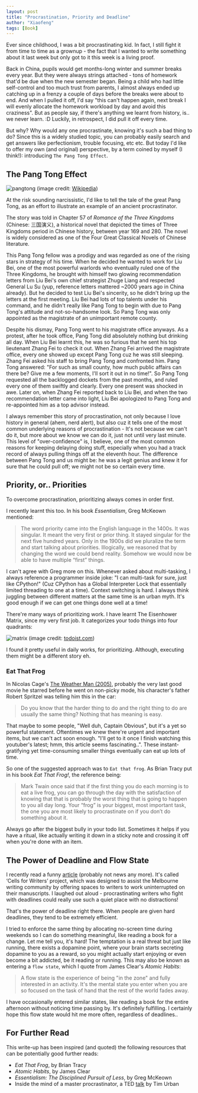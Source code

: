 ```yaml
---
layout: post
title: "Procrastination, Priority and Deadline"
author: "Xiaofeng"
tags: [Book]
---
```


Ever since childhood, I was a bit procrastinating kid. In fact, I still fight it from time to time as a grownup - the fact that I wanted to write something about it last week but only got to it this week is a living proof. 

Back in China, pupils would get months-long winter and summer breaks every year. But they were always strings attached - tons of homework that'd be due when the new semester began. Being a child who had little self-control and too much trust from parents, I almost always ended up catching up in a frenzy a couple of days before the breaks were about to end. And when I pulled it off, I'd say "this can't happen again, next break I will evenly allocate the homework workload by day and avoid this craziness". But as people say, if there's anything we learnt from history, is.. we never learn. :D Luckily, in retrospect, I did pull it off every time. 

But why? Why would any one procrastinate, knowing it's such a bad thing to do? Since this is a widely studied topic, you can probably easily search and get answers like perfectionism, trouble focusing, etc etc. But today I'd like to offer my own (and original) perspective, by a term coined by myself (I think!): introducing `The Pang Tong Effect`.   

## The Pang Tong Effect  

![pangtong](../assets/images/20210306/PangTong.jpg) 
(image credit: [Wikipedia](https://en.wikipedia.org/wiki/File:PangTong.jpg))

At the risk sounding narcissistic, I'd like to tell the tale of the great Pang Tong, as an effort to illustrate an example of an ancient procrastinator. 

The story was told in Chapter 57 of *Romance of the Three Kingdoms* (Chinese: 三国演义), a historical novel that depicted the times of Three Kingdoms period in Chinese history, between year 169 and 280. The novel is widely considered as one of the Four Great Classical Novels of Chinese literature. 

This Pang Tong fellow was a prodigy and was regarded as one of the rising stars in strategy of his time. When he decided he wanted to work for Liu Bei, one of the most powerful warlords who eventually ruled one of the Three Kingdoms, he brought with himself two glowing recommendation letters from Liu Bei's own chief strategist Zhuge Liang and respected General Lu Su (yup, reference letters mattered ~2000 years ago in China already). But he decided to test Liu Bei's sincerity, so he didn't bring up the letters at the first meeting. Liu Bei had lots of top talents under his command, and he didn't really like Pang Tong to begin with due to Pang Tong's attitude and not-so-handsome look. So Pang Tong was only appointed as the magistrate of an unimportant remote county. 

Despite his dismay, Pang Tong went to his magistrate office anyways. As a protest, after he took office, Pang Tong did absolutely nothing but drinking all day. When Liu Bei learnt this, he was so furious that he sent his top lieutenant Zhang Fei to check it out. When Zhang Fei arrived the magistrate office, every one showed up except Pang Tong cuz he was still sleeping. Zhang Fei asked his staff to bring Pang Tong and confronted him. Pang Tong answered: "For such as small county, how much public affairs can there be? Give me a few moments, I'll sort it out in no time!". So Pang Tong requested all the backlogged dockets from the past months, and ruled every one of them swiftly and clearly. Every one present was shocked in awe. Later on, when Zhang Fei reported back to Liu Bei, and when the two recommendation letter came into light, Liu Bei apologized to Pang Tong and re-appointed him as a top advisor instead. 

I always remember this story of procrastination, not only because I love history in general (ahem, nerd alert), but also cuz it tells one of the most common underlying reasons of procrastination - It's not because we can't do it, but more about we know we can do it, just not until very last minute. This level of "over-confidence" is, I believe, one of the most common reasons for keeping delaying doing stuff, especially when you had a track record of always pulling things off at the eleventh hour. The difference between Pang Tong and us might be: he was a legit genius and knew it for sure that he could pull off; we might not be so certain every time. 

## Priority, or.. Priorities

To overcome procrastination, prioritizing always comes in order first.   

I recently learnt this too. In his book *Essentialism*, Greg McKeown mentioned:

> The word priority came into the English language in the 1400s. It was singular. It meant the very first or prior thing. It stayed singular for the next five hundred years. Only in the 1900s did we pluralize the term and start talking about priorities. Illogically, we reasoned that by changing the word we could bend reality. Somehow we would now be able to have multiple “first” things.

I can't agree with Greg more on this. Whenever asked about multi-tasking, I always reference a programmer inside joke: "I can multi-task for sure, just like CPython!" (Cuz CPython has a Global Interpreter Lock that essentially limited threading to one at a time). Context switching is hard. I always think juggling between different matters at the same time is an urban myth. It's good enough if we can get one things done well at a time! 

There're many ways of prioritizing work. I have learnt The Eisenhower Matrix, since my very first job. It categorizes your todo things into four quadrants:  

![matrix](../assets/images/20210306/matrix.webp) 
(image credit: [todoist.com](https://todoist.com/productivity-methods/eisenhower-matrix))

I found it pretty useful in daily works, for prioritizing. Although, executing them might be a different story eh.  

### Eat That Frog 

In Nicolas Cage's [The Weather Man (2005)](https://www.imdb.com/title/tt0384680/), probably the very last good movie he starred before he went on non-picky mode, his character's father Robert Spritzel was telling him this in the car: 

> Do you know that the harder thing to do and the right thing to do are usually the same thing? Nothing that has meaning is easy. 

That maybe to some people, "Well duh, Captain Obvious", but it's a yet so powerful statement. Oftentimes we knew there're urgent and important items, but we can't act soon enough. "I'll get to it once I finish watching this youtuber's latest; hmm, this article seems fascinating..". These instant-gratifying yet time-consuming smaller things eventually can eat up lots of time. 
 
So one of the suggested approach was to `Eat that frog`. As Brian Tracy put in his book *Eat That Frog!*, the reference being:

> Mark Twain once said that if the first thing you do each morning is to eat a live frog, you can go through the day with the satisfaction of knowing that that is probably the worst thing that is going to happen to you all day long. Your “frog” is your biggest, most important task, the one you are most likely to procrastinate on if you don’t do something about it.

Always go after the biggest bully in your todo list. Sometimes it helps if you have a ritual, like actually writing it down in a sticky note and crossing it off when you're done with an item. 

## The Power of Deadline and Flow State 

I recently read a funny [article](https://www.abc.net.au/radionational/programs/archived/booksandarts/melbourne-jail/4322338) (probably not news any more). It's called ‘Cells for Writers’ project, which was designed to assist the Melbourne writing community by offering spaces to writers to work uninterrupted on their manuscripts. I laughed out aloud - procrastinating writers who fight with deadlines could really use such a quiet place with no distractions! 

That's the power of deadline right there. When people are given hard deadlines, they tend to be extremely efficient. 

I tried to enforce the same thing by allocating no-screen time during weekends so I can do something meaningful, like reading a book for a change. Let me tell you, it's hard! The temptation is a real threat but just like running, there exists a dopamine point, where your brain starts secreting dopamine to you as a reward, so you might actually start enjoying or even become a bit addicted, be it reading or running. This may also be known as entering a `flow state`, which I quote from James Clear's *Atomic Habits*:

> A flow state is the experience of being "in the zone" and fully interested in an activity. It's the mental state you enter when you are so focused on the task of hand that the rest of the world fades away.  

I have occasionally entered similar states, like reading a book for the entire afternoon without noticing time passing by. It's definitely fulfilling. I certainly hope this flow state would hit me more often, regardless of deadlines..


## For Further Read 

This write-up has been inspired (and quoted) the following resources that can be potentially good further reads: 

* *Eat That Frog*, by Brian Tracy  
* *Atomic Habits*, by James Clear 
* *Essentialism: The Disciplined Pursuit of Less*, by Greg McKeown 
* Inside the mind of a master procrastinator, a TED [talk](https://youtu.be/arj7oStGLkU) by Tim Urban 

